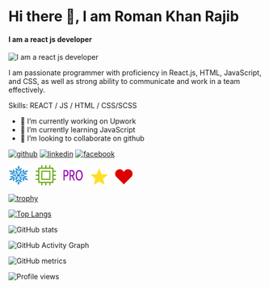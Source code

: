 # Hi there 👋, I am Roman Khan Rajib
#### I am a react js developer
![I am a react js developer](https://scontent.fdac5-2.fna.fbcdn.net/v/t39.30808-6/242740883_991677018345775_8061116399564902041_n.jpg?_nc_cat=104&ccb=1-7&_nc_sid=19026a&_nc_ohc=w8VLhS5YO2YAX_WPneH&_nc_ht=scontent.fdac5-2.fna&oh=00_AT9tVmr8oMVow71HX7orDnVbmgZwyngziw3GuHTAZkI0Hw&oe=628D508A)

I am passionate programmer with proficiency in React.js, HTML, JavaScript, and CSS, as well as strong ability to communicate and work in a team effectively.

Skills: REACT / JS / HTML / CSS/SCSS

- 🔭 I’m currently working on Upwork 
- 🌱 I’m currently learning JavaScript 
- 👯 I’m looking to collaborate on github 


[<img src='https://cdn.jsdelivr.net/npm/simple-icons@3.0.1/icons/github.svg' alt='github' height='40'>](https://github.com/https://github.com/rajibkn345)  [<img src='https://cdn.jsdelivr.net/npm/simple-icons@3.0.1/icons/linkedin.svg' alt='linkedin' height='40'>](https://www.linkedin.com/in/https://www.linkedin.com/in/roman-khan-rajib-a81845b9//)  [<img src='https://cdn.jsdelivr.net/npm/simple-icons@3.0.1/icons/facebook.svg' alt='facebook' height='40'>](https://www.facebook.com/https://www.facebook.com/roman.ipe11)  

<a href='https://archiveprogram.github.com/'><img src='https://raw.githubusercontent.com/acervenky/animated-github-badges/master/assets/acbadge.gif' width='40' height='40'></a> <a href='https://docs.github.com/en/developers'><img src='https://raw.githubusercontent.com/acervenky/animated-github-badges/master/assets/devbadge.gif' width='40' height='40'></a> <a href='https://github.com/pricing'><img src='https://raw.githubusercontent.com/acervenky/animated-github-badges/master/assets/pro.gif' width='40' height='40'></a> <a href='https://stars.github.com/'><img src='https://raw.githubusercontent.com/acervenky/animated-github-badges/master/assets/starbadge.gif' width='35' height='35'></a> <a href='https://docs.github.com/en/github/supporting-the-open-source-community-with-github-sponsors'><img src='https://raw.githubusercontent.com/acervenky/animated-github-badges/master/assets/sponsorbadge.gif' width='35' height='35'></a> 

[![trophy](https://github-profile-trophy.vercel.app/?username=https://github.com/rajibkn345)](https://github.com/ryo-ma/github-profile-trophy)

[![Top Langs](https://github-readme-stats.vercel.app/api/top-langs/?username=https://github.com/rajibkn345)](https://github.com/anuraghazra/github-readme-stats)

![GitHub stats](https://github-readme-stats.vercel.app/api?username=https://github.com/rajibkn345&show_icons=true)  

![GitHub Activity Graph](https://activity-graph.herokuapp.com/graph?username=https://github.com/rajibkn345)  

![GitHub metrics](https://metrics.lecoq.io/https://github.com/rajibkn345)  

![Profile views](https://gpvc.arturio.dev/https://github.com/rajibkn345)  
